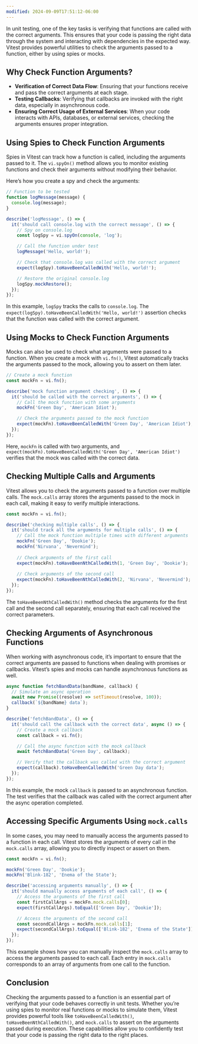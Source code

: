 ```yaml
---
modified: 2024-09-09T17:51:12-06:00
---
```


In unit testing, one of the key tasks is verifying that functions are called with the correct arguments. This ensures that your code is passing the right data through the system and interacting with dependencies in the expected way. Vitest provides powerful utilities to check the arguments passed to a function, either by using spies or mocks.

## Why Check Function Arguments?

- **Verification of Correct Data Flow**: Ensuring that your functions receive and pass the correct arguments at each stage.
- **Testing Callbacks**: Verifying that callbacks are invoked with the right data, especially in asynchronous code.
- **Ensuring Correct Usage of External Services**: When your code interacts with APIs, databases, or external services, checking the arguments ensures proper integration.

## Using Spies to Check Function Arguments

Spies in Vitest can track how a function is called, including the arguments passed to it. The `vi.spyOn()` method allows you to monitor existing functions and check their arguments without modifying their behavior.

Here’s how you create a spy and check the arguments:

```js
// Function to be tested
function logMessage(message) {
  console.log(message);
}

describe('logMessage', () => {
  it('should call console.log with the correct message', () => {
    // Spy on console.log
    const logSpy = vi.spyOn(console, 'log');

    // Call the function under test
    logMessage('Hello, world!');

    // Check that console.log was called with the correct argument
    expect(logSpy).toHaveBeenCalledWith('Hello, world!');

    // Restore the original console.log
    logSpy.mockRestore();
  });
});
```

In this example, `logSpy` tracks the calls to `console.log`. The `expect(logSpy).toHaveBeenCalledWith('Hello, world!')` assertion checks that the function was called with the correct argument.

## Using Mocks to Check Function Arguments

Mocks can also be used to check what arguments were passed to a function. When you create a mock with `vi.fn()`, Vitest automatically tracks the arguments passed to the mock, allowing you to assert on them later.

```js
// Create a mock function
const mockFn = vi.fn();

describe('mock function argument checking', () => {
  it('should be called with the correct arguments', () => {
    // Call the mock function with some arguments
    mockFn('Green Day', 'American Idiot');

    // Check the arguments passed to the mock function
    expect(mockFn).toHaveBeenCalledWith('Green Day', 'American Idiot');
  });
});
```

Here, `mockFn` is called with two arguments, and `expect(mockFn).toHaveBeenCalledWith('Green Day', 'American Idiot')` verifies that the mock was called with the correct data.

## Checking Multiple Calls and Arguments

Vitest allows you to check the arguments passed to a function over multiple calls. The `mock.calls` array stores the arguments passed to the mock in each call, making it easy to verify multiple interactions.

```js
const mockFn = vi.fn();

describe('checking multiple calls', () => {
  it('should track all the arguments for multiple calls', () => {
    // Call the mock function multiple times with different arguments
    mockFn('Green Day', 'Dookie');
    mockFn('Nirvana', 'Nevermind');
    
    // Check arguments of the first call
    expect(mockFn).toHaveBeenNthCalledWith(1, 'Green Day', 'Dookie');
    
    // Check arguments of the second call
    expect(mockFn).toHaveBeenNthCalledWith(2, 'Nirvana', 'Nevermind');
  });
});
```

The `toHaveBeenNthCalledWith()` method checks the arguments for the first call and the second call separately, ensuring that each call received the correct parameters.

## Checking Arguments of Asynchronous Functions

When working with asynchronous code, it’s important to ensure that the correct arguments are passed to functions when dealing with promises or callbacks. Vitest’s spies and mocks can handle asynchronous functions as well.

```js
async function fetchBandData(bandName, callback) {
  // Simulate an async operation
  await new Promise((resolve) => setTimeout(resolve, 100));
  callback(`${bandName} data`);
}

describe('fetchBandData', () => {
  it('should call the callback with the correct data', async () => {
    // Create a mock callback
    const callback = vi.fn();

    // Call the async function with the mock callback
    await fetchBandData('Green Day', callback);

    // Verify that the callback was called with the correct argument
    expect(callback).toHaveBeenCalledWith('Green Day data');
  });
});
```

In this example, the mock `callback` is passed to an asynchronous function. The test verifies that the callback was called with the correct argument after the async operation completed.

## Accessing Specific Arguments Using `mock.calls`

In some cases, you may need to manually access the arguments passed to a function in each call. Vitest stores the arguments of every call in the `mock.calls` array, allowing you to directly inspect or assert on them.

```js
const mockFn = vi.fn();

mockFn('Green Day', 'Dookie');
mockFn('Blink-182', 'Enema of the State');

describe('accessing arguments manually', () => {
  it('should manually access arguments of each call', () => {
    // Access the arguments of the first call
    const firstCallArgs = mockFn.mock.calls[0];
    expect(firstCallArgs).toEqual(['Green Day', 'Dookie']);

    // Access the arguments of the second call
    const secondCallArgs = mockFn.mock.calls[1];
    expect(secondCallArgs).toEqual(['Blink-182', 'Enema of the State']);
  });
});
```

This example shows how you can manually inspect the `mock.calls` array to access the arguments passed to each call. Each entry in `mock.calls` corresponds to an array of arguments from one call to the function.

## Conclusion

Checking the arguments passed to a function is an essential part of verifying that your code behaves correctly in unit tests. Whether you’re using spies to monitor real functions or mocks to simulate them, Vitest provides powerful tools like `toHaveBeenCalledWith()`, `toHaveBeenNthCalledWith()`, and `mock.calls` to assert on the arguments passed during execution. These capabilities allow you to confidently test that your code is passing the right data to the right places.
